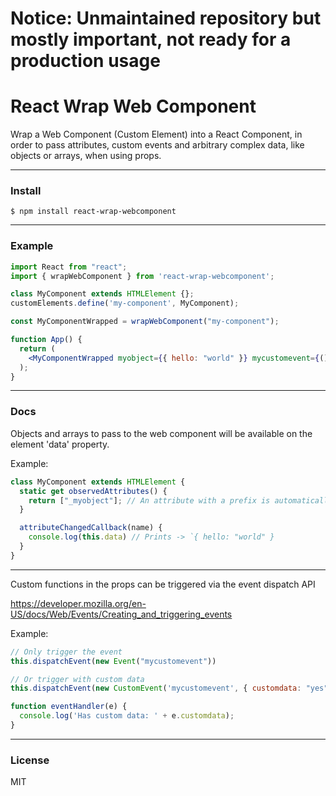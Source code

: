 # Notice: Unmaintained repository but mostly important, not ready for a production usage
# React Wrap Web Component

Wrap a Web Component (Custom Element) into a React Component, in order to pass attributes, custom events and arbitrary complex data, like objects or arrays, when using props.

---

### Install

```
$ npm install react-wrap-webcomponent
```

---

### Example

```jsx
import React from "react";
import { wrapWebComponent } from 'react-wrap-webcomponent';

class MyComponent extends HTMLElement {};
customElements.define('my-component', MyComponent);

const MyComponentWrapped = wrapWebComponent("my-component");

function App() {
  return (
    <MyComponentWrapped myobject={{ hello: "world" }} mycustomevent={() => console.log("trigger")} />
  );
}
```
---

### Docs

Objects and arrays to pass to the web component will be available on the element 'data' property.

Example:

```js
class MyComponent extends HTMLElement {
  static get observedAttributes() {
    return ["_myobject"]; // An attribute with a prefix is automatically set in order to track the changes (by default)
  }

  attributeChangedCallback(name) {
    console.log(this.data) // Prints -> `{ hello: "world" }
  }
}
```

---

Custom functions in the props can be triggered via the event dispatch API

https://developer.mozilla.org/en-US/docs/Web/Events/Creating_and_triggering_events

Example: 

```js
// Only trigger the event
this.dispatchEvent(new Event("mycustomevent"))

// Or trigger with custom data
this.dispatchEvent(new CustomEvent('mycustomevent', { customdata: "yes" });

function eventHandler(e) {
  console.log('Has custom data: ' + e.customdata);
}
```

---

### License

MIT
